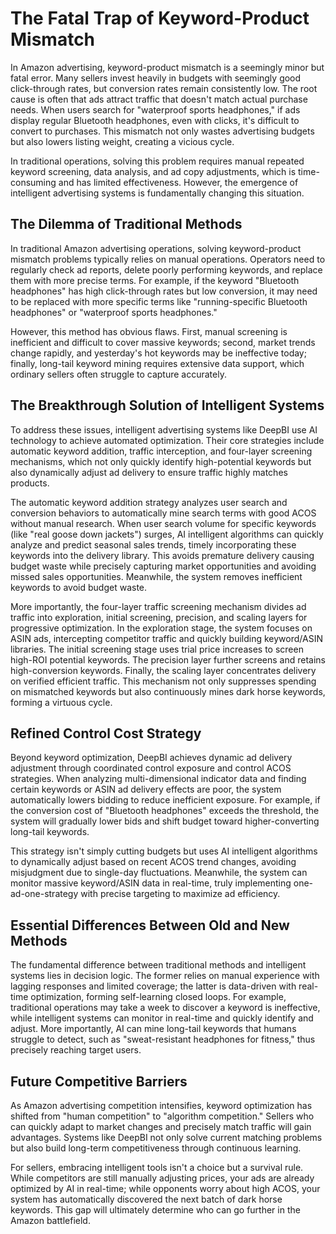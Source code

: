 # The Fatal Trap of Keyword-Product Mismatch

In Amazon advertising, keyword-product mismatch is a seemingly minor but fatal error. Many sellers invest heavily in budgets with seemingly good click-through rates, but conversion rates remain consistently low. The root cause is often that ads attract traffic that doesn't match actual purchase needs. When users search for "waterproof sports headphones," if ads display regular Bluetooth headphones, even with clicks, it's difficult to convert to purchases. This mismatch not only wastes advertising budgets but also lowers listing weight, creating a vicious cycle.

In traditional operations, solving this problem requires manual repeated keyword screening, data analysis, and ad copy adjustments, which is time-consuming and has limited effectiveness. However, the emergence of intelligent advertising systems is fundamentally changing this situation.

## The Dilemma of Traditional Methods

In traditional Amazon advertising operations, solving keyword-product mismatch problems typically relies on manual operations. Operators need to regularly check ad reports, delete poorly performing keywords, and replace them with more precise terms. For example, if the keyword "Bluetooth headphones" has high click-through rates but low conversion, it may need to be replaced with more specific terms like "running-specific Bluetooth headphones" or "waterproof sports headphones."

However, this method has obvious flaws. First, manual screening is inefficient and difficult to cover massive keywords; second, market trends change rapidly, and yesterday's hot keywords may be ineffective today; finally, long-tail keyword mining requires extensive data support, which ordinary sellers often struggle to capture accurately.

## The Breakthrough Solution of Intelligent Systems

To address these issues, intelligent advertising systems like DeepBI use AI technology to achieve automated optimization. Their core strategies include automatic keyword addition, traffic interception, and four-layer screening mechanisms, which not only quickly identify high-potential keywords but also dynamically adjust ad delivery to ensure traffic highly matches products.

The automatic keyword addition strategy analyzes user search and conversion behaviors to automatically mine search terms with good ACOS without manual research. When user search volume for specific keywords (like "real goose down jackets") surges, AI intelligent algorithms can quickly analyze and predict seasonal sales trends, timely incorporating these keywords into the delivery library. This avoids premature delivery causing budget waste while precisely capturing market opportunities and avoiding missed sales opportunities. Meanwhile, the system removes inefficient keywords to avoid budget waste.

More importantly, the four-layer traffic screening mechanism divides ad traffic into exploration, initial screening, precision, and scaling layers for progressive optimization. In the exploration stage, the system focuses on ASIN ads, intercepting competitor traffic and quickly building keyword/ASIN libraries. The initial screening stage uses trial price increases to screen high-ROI potential keywords. The precision layer further screens and retains high-conversion keywords. Finally, the scaling layer concentrates delivery on verified efficient traffic. This mechanism not only suppresses spending on mismatched keywords but also continuously mines dark horse keywords, forming a virtuous cycle.

## Refined Control Cost Strategy

Beyond keyword optimization, DeepBI achieves dynamic ad delivery adjustment through coordinated control exposure and control ACOS strategies. When analyzing multi-dimensional indicator data and finding certain keywords or ASIN ad delivery effects are poor, the system automatically lowers bidding to reduce inefficient exposure. For example, if the conversion cost of "Bluetooth headphones" exceeds the threshold, the system will gradually lower bids and shift budget toward higher-converting long-tail keywords.

This strategy isn't simply cutting budgets but uses AI intelligent algorithms to dynamically adjust based on recent ACOS trend changes, avoiding misjudgment due to single-day fluctuations. Meanwhile, the system can monitor massive keyword/ASIN data in real-time, truly implementing one-ad-one-strategy with precise targeting to maximize ad efficiency.

## Essential Differences Between Old and New Methods

The fundamental difference between traditional methods and intelligent systems lies in decision logic. The former relies on manual experience with lagging responses and limited coverage; the latter is data-driven with real-time optimization, forming self-learning closed loops. For example, traditional operations may take a week to discover a keyword is ineffective, while intelligent systems can monitor in real-time and quickly identify and adjust. More importantly, AI can mine long-tail keywords that humans struggle to detect, such as "sweat-resistant headphones for fitness," thus precisely reaching target users.

## Future Competitive Barriers

As Amazon advertising competition intensifies, keyword optimization has shifted from "human competition" to "algorithm competition." Sellers who can quickly adapt to market changes and precisely match traffic will gain advantages. Systems like DeepBI not only solve current matching problems but also build long-term competitiveness through continuous learning.

For sellers, embracing intelligent tools isn't a choice but a survival rule. While competitors are still manually adjusting prices, your ads are already optimized by AI in real-time; while opponents worry about high ACOS, your system has automatically discovered the next batch of dark horse keywords. This gap will ultimately determine who can go further in the Amazon battlefield.
